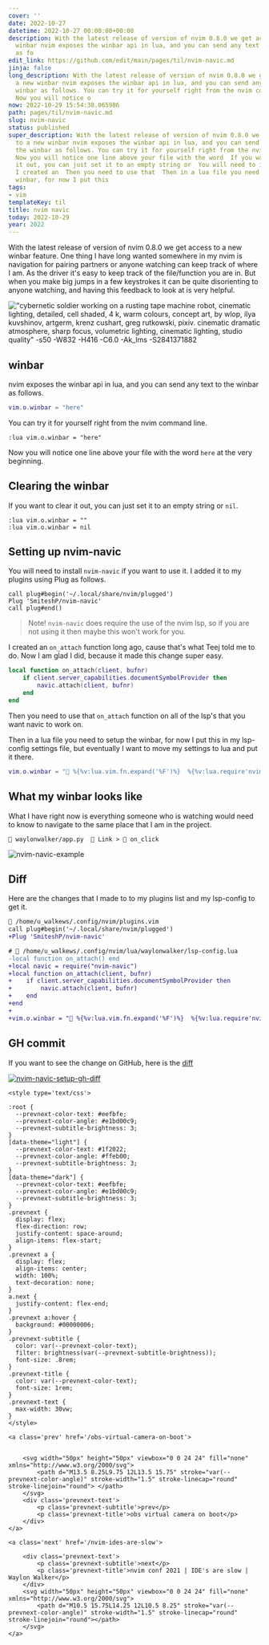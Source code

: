 ```yaml
---
cover: ''
date: 2022-10-27
datetime: 2022-10-27 00:00:00+00:00
description: With the latest release of version of nvim 0.8.0 we get access to a new
  winbar nvim exposes the winbar api in lua, and you can send any text to the winbar
  as fo
edit_link: https://github.com/edit/main/pages/til/nvim-navic.md
jinja: false
long_description: With the latest release of version of nvim 0.8.0 we get access to
  a new winbar nvim exposes the winbar api in lua, and you can send any text to the
  winbar as follows. You can try it for yourself right from the nvim command line.
  Now you will notice o
now: 2022-10-29 15:54:38.065986
path: pages/til/nvim-navic.md
slug: nvim-navic
status: published
super_description: With the latest release of version of nvim 0.8.0 we get access
  to a new winbar nvim exposes the winbar api in lua, and you can send any text to
  the winbar as follows. You can try it for yourself right from the nvim command line.
  Now you will notice one line above your file with the word  If you want to clear
  it out, you can just set it to an empty string or  You will need to install  Note
  I created an  Then you need to use that  Then in a lua file you need to setup the
  winbar, for now I put this
tags:
- vim
templateKey: til
title: nvim navic
today: 2022-10-29
year: 2022
---
```


With the latest release of version of nvim 0.8.0 we get access to a new winbar
feature.  One thing I have long wanted somewhere in my nvim is navigation for
pairing partners or anyone watching can keep track of where I am.  As the
driver it's easy to keep track of the file/function you are in.  But when you
make big jumps in a few keystrokes it can be quite disorienting to anyone
watching, and having this feedback to look at is very helpful.

!["cybernetic soldier working on a rusting tape machine robot, cinematic lighting, detailed, cell shaded, 4 k, warm colours, concept art, by wlop, ilya kuvshinov, artgerm, krenz cushart, greg rutkowski, pixiv. cinematic dramatic atmosphere, sharp focus, volumetric lighting, cinematic lighting, studio quality" -s50 -W832 -H416 -C6.0 -Ak_lms -S2841371882](https://stable-diffusion.waylonwalker.com/000362.2841371882.webp)

## winbar

nvim exposes the winbar api in lua, and you can send any text to the winbar as follows.

``` lua
vim.o.winbar = "here"
```

You can try it for yourself right from the nvim command line.

``` vim
:lua vim.o.winbar = "here"
```

Now you will notice one line above your file with the word `here` at the very
beginning.

## Clearing the winbar

If you want to clear it out, you can just set it to an empty string or `nil`.

``` vim
:lua vim.o.winbar = ""
:lua vim.o.winbar = nil
```

## Setting up nvim-navic

You will need to install `nvim-navic` if you want to use it.  I added it to my
plugins using Plug as follows.

``` vim
call plug#begin('~/.local/share/nvim/plugged')
Plug 'SmiteshP/nvim-navic'
call plug#end()
```

> Note! `nvim-navic` does require the use of the nvim lsp, so if you are not
> using it then maybe this won't work for you.

I created an `on_attach` function long ago, cause that's what Teej told me to
do.  Now I am glad I did, because it made this change super easy.

``` lua
local function on_attach(client, bufnr)
    if client.server_capabilities.documentSymbolProvider then
        navic.attach(client, bufnr)
    end
end
```

Then you need to use that `on_attach` function on all of the lsp's that you
want navic to work on.

Then in a lua file you need to setup the winbar, for now I put this in my
lsp-config settings file, but eventually I want to move my settings to lua and
put it there.

``` lua
vim.o.winbar = " %{%v:lua.vim.fn.expand('%F')%}  %{%v:lua.require'nvim-navic'.get_location()%}"
```

## What my winbar looks like

What I have right now is everything someone who is watching would need to know
to navigate to the same place that I am in the project.

``` text
 waylonwalker/app.py   Link >  on_click
```

![nvim-navic-example](https://screenshots.waylonwalker.com/nvim-navic-example.webp)

## Diff

Here are the changes that I made to to my plugins list and my lsp-config to get
it.

```diff
 /home/u_walkews/.config/nvim/plugins.vim
call plug#begin('~/.local/share/nvim/plugged')
+Plug 'SmiteshP/nvim-navic'
```

``` diff
#  /home/u_walkews/.config/nvim/lua/waylonwalker/lsp-config.lua
-local function on_attach() end
+local navic = require("nvim-navic")
+local function on_attach(client, bufnr)
+    if client.server_capabilities.documentSymbolProvider then
+        navic.attach(client, bufnr)
+    end
+end
+
+vim.o.winbar = " %{%v:lua.vim.fn.expand('%F')%}  %{%v:lua.require'nvim-navic'.get_location()%}"
```

## GH commit

If you want to see the change on GitHub, here is the
[diff](https://github.com/WaylonWalker/devtainer/commit/62298a935d93a2cf21e1c965d323363bcbd22881)

[![nvim-navic-setup-gh-diff](https://screenshots.waylonwalker.com/nvim-navic-setup-gh-diff.webp)](https://github.com/WaylonWalker/devtainer/commit/62298a935d93a2cf21e1c965d323363bcbd22881)
<div class='prevnext'>

    <style type='text/css'>

    :root {
      --prevnext-color-text: #eefbfe;
      --prevnext-color-angle: #e1bd00c9;
      --prevnext-subtitle-brightness: 3;
    }
    [data-theme="light"] {
      --prevnext-color-text: #1f2022;
      --prevnext-color-angle: #ffeb00;
      --prevnext-subtitle-brightness: 3;
    }
    [data-theme="dark"] {
      --prevnext-color-text: #eefbfe;
      --prevnext-color-angle: #e1bd00c9;
      --prevnext-subtitle-brightness: 3;
    }
    .prevnext {
      display: flex;
      flex-direction: row;
      justify-content: space-around;
      align-items: flex-start;
    }
    .prevnext a {
      display: flex;
      align-items: center;
      width: 100%;
      text-decoration: none;
    }
    a.next {
      justify-content: flex-end;
    }
    .prevnext a:hover {
      background: #00000006;
    }
    .prevnext-subtitle {
      color: var(--prevnext-color-text);
      filter: brightness(var(--prevnext-subtitle-brightness));
      font-size: .8rem;
    }
    .prevnext-title {
      color: var(--prevnext-color-text);
      font-size: 1rem;
    }
    .prevnext-text {
      max-width: 30vw;
    }
    </style>
    
    <a class='prev' href='/obs-virtual-camera-on-boot'>
    

        <svg width="50px" height="50px" viewbox="0 0 24 24" fill="none" xmlns="http://www.w3.org/2000/svg">
            <path d="M13.5 8.25L9.75 12L13.5 15.75" stroke="var(--prevnext-color-angle)" stroke-width="1.5" stroke-linecap="round" stroke-linejoin="round"> </path>
        </svg>
        <div class='prevnext-text'>
            <p class='prevnext-subtitle'>prev</p>
            <p class='prevnext-title'>obs virtual camera on boot</p>
        </div>
    </a>
    
    <a class='next' href='/nvim-ides-are-slow'>
    
        <div class='prevnext-text'>
            <p class='prevnext-subtitle'>next</p>
            <p class='prevnext-title'>nvim conf 2021 | IDE's are slow | Waylon Walker</p>
        </div>
        <svg width="50px" height="50px" viewbox="0 0 24 24" fill="none" xmlns="http://www.w3.org/2000/svg">
            <path d="M10.5 15.75L14.25 12L10.5 8.25" stroke="var(--prevnext-color-angle)" stroke-width="1.5" stroke-linecap="round" stroke-linejoin="round"></path>
        </svg>
    </a>
  </div>